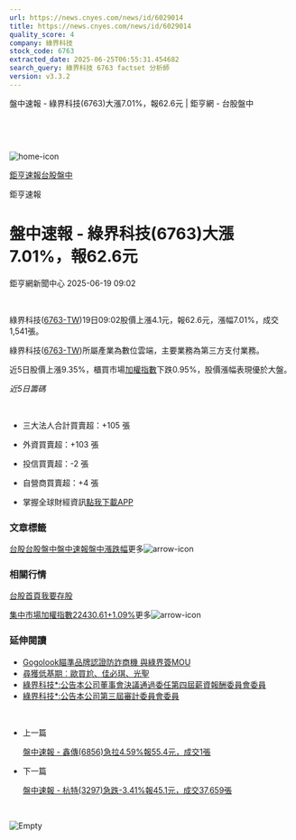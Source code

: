 ```yaml
---
url: https://news.cnyes.com/news/id/6029014
title: https://news.cnyes.com/news/id/6029014
quality_score: 4
company: 綠界科技
stock_code: 6763
extracted_date: 2025-06-25T06:55:31.454682
search_query: 綠界科技 6763 factset 分析師
version: v3.3.2
---
```


盤中速報 - 綠界科技(6763)大漲7.01%，報62.6元 | 鉅亨網 - 台股盤中

‌

‌

![home-icon](/assets/icons/breadCrumb/symbol-icon-home.svg)

[鉅亨速報](/news/cat/anue_live)[台股盤中](/news/cat/tw_live)

鉅亨速報

# 盤中速報 - 綠界科技(6763)大漲7.01%，報62.6元

鉅亨網新聞中心 2025-06-19 09:02

‌

綠界科技([6763-TW](https://www.cnyes.com/twstock/6763))19日09:02股價上漲4.1元，報62.6元，漲幅7.01%，成交1,541張。

綠界科技([6763-TW](https://www.cnyes.com/twstock/6763))所屬產業為數位雲端，主要業務為第三方支付業務。

近5日股價上漲9.35%，櫃買市場[加權指數](https://invest.cnyes.com/index/TWS/TSE01)下跌0.95%，股價漲幅表現優於大盤。

*近5日籌碼*

‌

* 三大法人合計買賣超：+105 張
* 外資買賣超：+103 張
* 投信買賣超：-2 張
* 自營商買賣超：+4 張

* 掌握全球財經資訊[點我下載APP](http://www.cnyes.com/app/?utm_source=mweb&utm_medium=HamMenuBanner&utm_campaign=fixed&utm_content=entr)

### 文章標籤

[台股](https://news.cnyes.com/tag/台股 "台股")[台股盤中](https://news.cnyes.com/tag/台股盤中 "台股盤中")[盤中速報](https://news.cnyes.com/tag/盤中速報 "盤中速報")[盤中漲跌幅](https://news.cnyes.com/tag/盤中漲跌幅 "盤中漲跌幅")更多![arrow-icon](/assets/icons/arrows/arrow-down.svg)

### 相關行情

[台股首頁](https://www.cnyes.com/twstock)[我要存股](https://supr.link/8OHaU)

[集中市場加權指數22430.61+1.09%](https://invest.cnyes.com/index/TWS/TSE01)更多![arrow-icon](/assets/icons/arrows/arrow-down.svg)

### 延伸閱讀

* [Gogolook瞄準品牌認證防詐商機 與綠界簽MOU](/news/id/5993681)
* [尋獲低基期︰歐買尬、佳必琪、光聖](/news/id/5964825)
* [綠界科技\*:公告本公司董事會決議通過委任第四屆薪資報酬委員會委員](/news/id/6016424)
* [綠界科技\*:公告本公司第三屆審計委員會委員](/news/id/6016423)

‌

* 上一篇

  [盤中速報 - 鑫傳(6856)急拉4.59%報55.4元，成交1張](/news/id/6029260)
* 下一篇

  [盤中速報 - 杭特(3297)急跌-3.41%報45.1元，成交37,659張](/news/id/6027853)

‌

![Empty](/assets/icons/skeleton/empty-image.svg)

‌